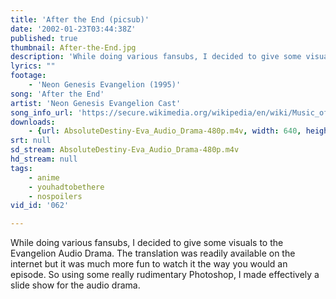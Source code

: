 ```yaml
---
title: 'After the End (picsub)'
date: '2002-01-23T03:44:38Z'
published: true
thumbnail: After-the-End.jpg
description: 'While doing various fansubs, I decided to give some visuals to the Evangelion Audio Drama. The translation was readily available on the internet but it was much more fun to watch it the way you would an episode. So using some really rudimentary Photoshop, I made effectively a slide show for the audio drama.'
lyrics: ""
footage:
    - 'Neon Genesis Evangelion (1995)'
song: 'After the End'
artist: 'Neon Genesis Evangelion Cast'
song_info_url: 'https://secure.wikimedia.org/wikipedia/en/wiki/Music_of_Neon_Genesis_Evangelion#Neon_Genesis_Evangelion_Addition'
downloads:
    - {url: AbsoluteDestiny-Eva_Audio_Drama-480p.m4v, width: 640, height: 480, mimetype: video/mp4}
srt: null
sd_stream: AbsoluteDestiny-Eva_Audio_Drama-480p.m4v
hd_stream: null
tags:
    - anime
    - youhadtobethere
    - nospoilers
vid_id: '062'

---
```

While doing various fansubs, I decided to give some visuals to the Evangelion Audio Drama. The translation was readily available on the internet but it was much more fun to watch it the way you would an episode. So using some really rudimentary Photoshop, I made effectively a slide show for the audio drama.